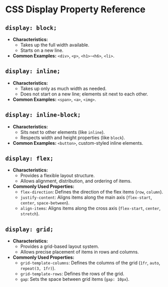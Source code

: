# CSS Display Property Reference

## `display: block;`
- **Characteristics:**
  - Takes up the full width available.
  - Starts on a new line.
- **Common Examples:** `<div>`, `<p>`, `<h1>`-`<h6>`, `<li>`.

## `display: inline;`
- **Characteristics:**
  - Takes up only as much width as needed.
  - Does not start on a new line; elements sit next to each other.
- **Common Examples:** `<span>`, `<a>`, `<img>`.

## `display: inline-block;`
- **Characteristics:**
  - Sits next to other elements (like `inline`).
  - Respects width and height properties (like `block`).
- **Common Examples:** `<button>`, custom-styled inline elements.

## `display: flex;`
- **Characteristics:**
  - Provides a flexible layout structure.
  - Allows alignment, distribution, and ordering of items.
- **Commonly Used Properties:**
  - `flex-direction`: Defines the direction of the flex items (`row`, `column`).
  - `justify-content`: Aligns items along the main axis (`flex-start`, `center`, `space-between`).
  - `align-items`: Aligns items along the cross axis (`flex-start`, `center`, `stretch`).

## `display: grid;`
- **Characteristics:**
  - Provides a grid-based layout system.
  - Allows precise placement of items in rows and columns.
- **Commonly Used Properties:**
  - `grid-template-columns`: Defines the columns of the grid (`1fr`, `auto`, `repeat(3, 1fr)`).
  - `grid-template-rows`: Defines the rows of the grid.
  - `gap`: Sets the space between grid items (`gap: 10px`).
